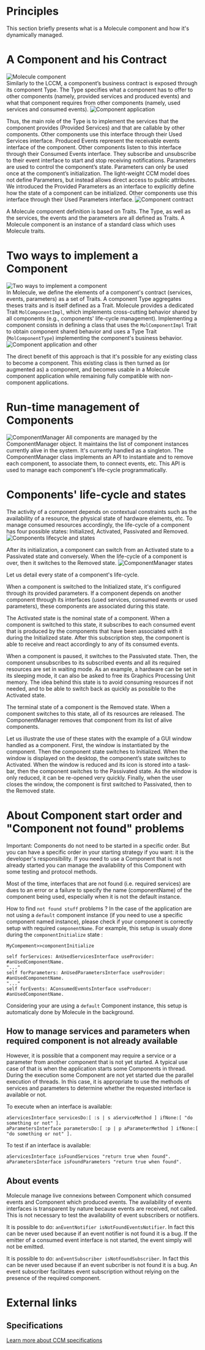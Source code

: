 # Principles
This section briefly presents what is a Molecule component and how it's dynamically managed.

# A Component and his Contract
![Molecule component](https://user-images.githubusercontent.com/49183340/162572734-774a7065-9772-433e-8f0a-9dc538978c92.png) \
Similarly to the LCCM, a component’s business contract is exposed through its component Type. The Type specifies what a component has to offer to other components (namely, provided services and produced events) and what that component requires from other components (namely, used services and consumed events).
![Component application](https://user-images.githubusercontent.com/49183340/162572946-8cd11257-65bb-4ed3-a13a-0fe6dd6f83d1.png)

Thus, the main role of the Type is to implement the services that the component provides (Provided Services) and that are callable by other components. Other components use this interface through their Used Services interface. Produced Events represent the receivable events interface of the component. Other components listen to this interface through their Consumed Events interface. They subscribe and unsubscribe to their event interface to start and stop receiving notifications. Parameters are used to control the component’s state. Parameters can only be used once at the component’s initialization. The light-weight CCM model does not define Parameters, but instead allows direct access to public attributes. We introduced the Provided Parameters as an interface to explicitly define how the state of a component can be initialized. Other components use this interface through their Used Parameters interface.
![Component contract](https://user-images.githubusercontent.com/49183340/162573113-d347a649-b84e-4b0f-bb75-f3f1380b43f2.png)

A Molecule component definition is based on Traits. The Type, as well as the services, the events and the parameters are all defined as Traits. A Molecule component is an instance of a standard class which uses Molecule traits.

# Two ways to implement a Component
![Two ways to implement a component](https://user-images.githubusercontent.com/49183340/162573288-4d7fc513-5d98-420e-a309-e98f1e42fc6d.png) \
In Molecule, we define the elements of a component's contract (services, events, parameters) as a set of Traits. A component Type aggregates theses traits and is itself defined as a Trait. Molecule provides a dedicated Trait `MolComponentImpl`, which implements cross-cutting behavior shared by all components (e.g., components' life-cycle management). Implementing a component consists in defining a class that uses the `MolComponentImpl` Trait to obtain component shared behavior and uses a Type Trait (`MolComponentType`) implementing the component's business behavior.
![Component application and other](https://user-images.githubusercontent.com/49183340/162573410-9543b74f-af2f-4ad9-a156-aa4759916773.png)

The direct benefit of this approach is that it's possible for any existing class to become a component. This existing class is then turned as (or augmented as) a component, and becomes usable in a Molecule component application while remaining fully compatible with non-component applications.

# Run-time management of Components
![ComponentManager](https://user-images.githubusercontent.com/49183340/162572598-0219f49d-8975-4dbb-8764-e3f379c58d69.png)
All components are managed by the ComponentManager object. 
It maintains the list of component instances currently alive in the system. 
It's currently handled as a singleton. 
The ComponentManager class implements an API to instantiate and to remove each component, to associate them, to connect events, etc. 
This API is used to manage each component's life-cycle programmatically.

# Components' life-cycle and states
The activity of a component depends on contextual constraints such as the availability of a resource, the physical state of hardware elements, etc. To manage consumed resources accordingly, the life-cycle of a component has four possible states: Initialized, Activated, Passivated and Removed.
![Components lifecycle and states](https://user-images.githubusercontent.com/49183340/162570154-b39fc041-03f3-40d2-ad3f-30aac027a4b0.png)

After its initialization, a component can switch from an Activated state to a Passivated state and conversely. When the life-cycle of a component is over, then it switches to the Removed state.
![ComponentManager states](https://user-images.githubusercontent.com/49183340/162572394-03d8bdda-e447-4095-864e-2793b913616c.png)

Let us detail every state of a component's life-cycle.

When a component is switched to the Initialized state, it's configured through its provided parameters. If a component depends on another component through its interfaces (used services, consumed events or used parameters), these components are associated during this state.

The Activated state is the nominal state of a component. When a component is switched to this state, it subscribes to each consumed event that is produced by the components that have been associated with it during the Initialized state. After this subscription step, the component is able to receive and react accordingly to any of its consumed events.

When a component is paused, it switches to the Passivated state. Then, the component unsubscribes to its subscribed events and all its required resources are set in waiting mode. As an example, a hardware can be set in its sleeping mode, it can also be asked to free its Graphics Processing Unit memory. The idea behind this state is to avoid consuming resources if not needed, and to be able to switch back as quickly as possible to the Activated state.

The terminal state of a component is the Removed state. When a component switches to this state, all of its resources are released. The ComponentManager removes that component from its list of alive components.

Let us illustrate the use of these states with the example of a GUI window handled as a component. First, the window is instantiated by the component. Then the component state switches to Initialized. When the window is displayed on the desktop, the component’s state switches to Activated. When the window is reduced and its icon is stored into a task-bar, then the component switches to the Passivated state. As the window is only reduced, it can be re-opened very quickly. Finally, when the user closes the window, the component is first switched to Passivated, then to the Removed state.

# About Component start order and "Component not found" problems
Important: Components do not need to be started in a specific order.
But you can have a specific order in your starting strategy if you want: it is the developer's responsibility.
If you need to use a Component that is not already started you can manage the availability of this Component with some testing and protocol methods.

Most of the time, interfaces that are not found (i.e. required services) are dues to an error or a failure to specify the name (componentName) of the component being used, especially when it is not the default instance.

How to find `not found stuff` problems ? 
In the case of the application are not using a `default` component instance (if you need to use a specific component named instance), please check if your component is correctly setup with required `componentName`.
For example, this setup is usualy done during the `componentInitialize` state :

```smalltalk
MyCompement>>componentInitialize

self forServices: AnUsedServicesInterface useProvider: #anUsedComponentName.
"..."
self forParameters: AnUsedParametersInterface useProvider: #anUsedComponentName.
"..."
self forEvents: AConsumedEventsInterface useProducer: #anUsedComponentName.
```

Considering your are using a `default` Component instance, this setup is automaticaly done by Molecule in the background. 

## How to manage services and parameters when required component is not already available 

However, it is possible that a component may require a service or a parameter from another component that is not yet started.
A typical use case of that is when the application starts some Components in thread. 
During the execution some Component are not yet started due the parallel execution of threads.
In this case, it is appropriate to use the methods of services and parameters to determine whether the requested interface is available or not.

To execute when an interface is available:

```smalltalk
aServicesInterface servicesDo:[ :s | s aServiceMethod ] ifNone:[ "do something or not" ].
aParametersInterface parametersDo:[ :p | p aParameterMethod ] ifNone:[ "do something or not" ].
```

To test if an interface is available:

```smalltalk
aServicesInterface isFoundServices "return true when found".
aParametersInterface isFoundParameters "return true when found".
```

## About events

Molecule manage live connexions between Component which consumed events and Component which produced events.
The availability of events interfaces is transparent by nature because events are received, not called.
This is not necessary to test the availability of event subscribers or notifiers.

It is possible to do: `anEventNotifier isNotFoundEventsNotifier`.
In fact this can be never used because if an event notifier is not found it is a bug.
If the emitter of a consumed event interface is not started, the event simply will not be emitted.

It is possible to do: `anEventSubscriber isNotFoundSubscriber`.
In fact this can be never used because if an event subcriber is not found it is a bug.
An event subscriber facilitates event subscription without relying on the presence of the required component.

# External links
## Specifications
[Learn more about CCM specifications](https://www.omg.org/spec/CCM/About-CCM/)
